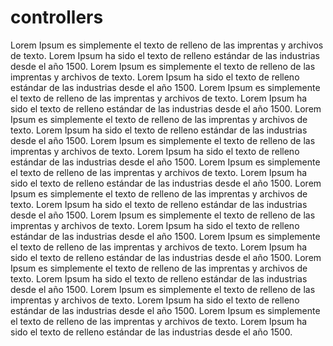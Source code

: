 # controllers
Lorem Ipsum es simplemente el texto de relleno de las imprentas y archivos de texto. 
Lorem Ipsum ha sido el texto de relleno estándar de las industrias desde el año 1500.
Lorem Ipsum es simplemente el texto de relleno de las imprentas y archivos de texto. 
Lorem Ipsum ha sido el texto de relleno estándar de las industrias desde el año 1500.
Lorem Ipsum es simplemente el texto de relleno de las imprentas y archivos de texto. 
Lorem Ipsum ha sido el texto de relleno estándar de las industrias desde el año 1500.
Lorem Ipsum es simplemente el texto de relleno de las imprentas y archivos de texto. 
Lorem Ipsum ha sido el texto de relleno estándar de las industrias desde el año 1500.
Lorem Ipsum es simplemente el texto de relleno de las imprentas y archivos de texto. 
Lorem Ipsum ha sido el texto de relleno estándar de las industrias desde el año 1500.
Lorem Ipsum es simplemente el texto de relleno de las imprentas y archivos de texto. 
Lorem Ipsum ha sido el texto de relleno estándar de las industrias desde el año 1500.
Lorem Ipsum es simplemente el texto de relleno de las imprentas y archivos de texto. 
Lorem Ipsum ha sido el texto de relleno estándar de las industrias desde el año 1500.
Lorem Ipsum es simplemente el texto de relleno de las imprentas y archivos de texto. 
Lorem Ipsum ha sido el texto de relleno estándar de las industrias desde el año 1500.
Lorem Ipsum es simplemente el texto de relleno de las imprentas y archivos de texto. 
Lorem Ipsum ha sido el texto de relleno estándar de las industrias desde el año 1500.
Lorem Ipsum es simplemente el texto de relleno de las imprentas y archivos de texto. 
Lorem Ipsum ha sido el texto de relleno estándar de las industrias desde el año 1500.
Lorem Ipsum es simplemente el texto de relleno de las imprentas y archivos de texto. 
Lorem Ipsum ha sido el texto de relleno estándar de las industrias desde el año 1500.
Lorem Ipsum es simplemente el texto de relleno de las imprentas y archivos de texto. 
Lorem Ipsum ha sido el texto de relleno estándar de las industrias desde el año 1500.
